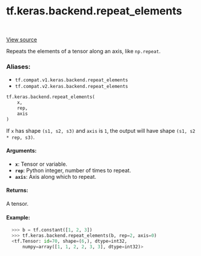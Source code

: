 <div itemscope itemtype="http://developers.google.com/ReferenceObject">
<meta itemprop="name" content="tf.keras.backend.repeat_elements" />
<meta itemprop="path" content="Stable" />
</div>

# tf.keras.backend.repeat_elements

<!-- Insert buttons -->

<table class="tfo-notebook-buttons tfo-api" align="left">
</table>

<a target="_blank" href="/code/stable/tensorflow/python/keras/backend.py">View source</a>



<!-- Start diff -->
Repeats the elements of a tensor along an axis, like `np.repeat`.

### Aliases:

* `tf.compat.v1.keras.backend.repeat_elements`
* `tf.compat.v2.keras.backend.repeat_elements`


``` python
tf.keras.backend.repeat_elements(
    x,
    rep,
    axis
)
```



<!-- Placeholder for "Used in" -->

If `x` has shape `(s1, s2, s3)` and `axis` is `1`, the output
will have shape `(s1, s2 * rep, s3)`.

#### Arguments:


* <b>`x`</b>: Tensor or variable.
* <b>`rep`</b>: Python integer, number of times to repeat.
* <b>`axis`</b>: Axis along which to repeat.


#### Returns:

A tensor.



#### Example:

```python
  >>> b = tf.constant([1, 2, 3])
  >>> tf.keras.backend.repeat_elements(b, rep=2, axis=0)
  <tf.Tensor: id=70, shape=(6,), dtype=int32,
      numpy=array([1, 1, 2, 2, 3, 3], dtype=int32)>
```
